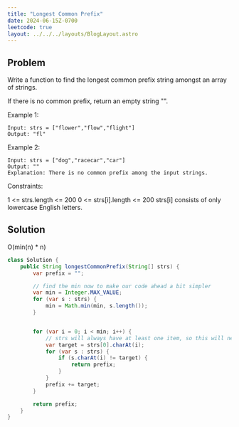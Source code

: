 ```yaml
---
title: "Longest Common Prefix"
date: 2024-06-15Z-0700
leetcode: true
layout: ../../../layouts/BlogLayout.astro
---
```


## Problem

Write a function to find the longest common prefix string amongst an array of strings.

If there is no common prefix, return an empty string "".

Example 1:

```text
Input: strs = ["flower","flow","flight"]
Output: "fl"
```

Example 2:

```text
Input: strs = ["dog","racecar","car"]
Output: ""
Explanation: There is no common prefix among the input strings.
```

Constraints:

1 <= strs.length <= 200
0 <= strs[i].length <= 200
strs[i] consists of only lowercase English letters.

## Solution

O(min(n) \* n)

```java
class Solution {
    public String longestCommonPrefix(String[] strs) {
        var prefix = "";

        // find the min now to make our code ahead a bit simpler
        var min = Integer.MAX_VALUE;
        for (var s : strs) {
            min = Math.min(min, s.length());
        }


        for (var i = 0; i < min; i++) {
            // strs will always have at least one item, so this will never be out of bounds
            var target = strs[0].charAt(i);
            for (var s : strs) {
                if (s.charAt(i) != target) {
                    return prefix;
                }
            }
            prefix += target;
        }

        return prefix;
    }
}
```
